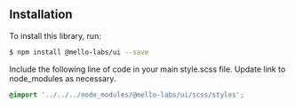 ## Installation

To install this library, run:

```bash
$ npm install @mello-labs/ui --save
```

Include the following line of code in your main style.scss file. Update link to node_modules as necessary.

```scss
@import '../../../node_modules/@mello-labs/ui/scss/styles';
```
